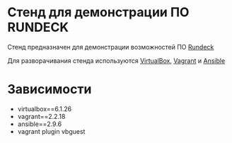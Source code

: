 # Стенд для демонстрации ПО RUNDECK

Стенд предназначен для демонстрации возможностей ПО [Rundeck](https://www.rundeck.com/open-source)

Для разворачивания стенда используются [VirtualBox](https://www.virtualbox.org/), [Vagrant](https://www.vagrantup.com/) и [Ansible](https://www.ansible.com/)

# Зависимости
* virtualbox==6.1.26
* vagrant==2.2.18
* ansible==2.9.6
* vagrant plugin vbguest
